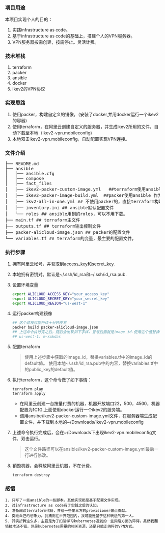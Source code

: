 ### 项目用途

本项目实现个人的目的：

1. 实践infrastructure as code。
2. 基于infrastructure as code的基础上，搭建个人的VPN服务器。
3. VPN服务器按需创建，按需停止。灵活计费。

### 技术堆栈
1. terraform
2. packer
3. ansible
4. docker
5. ikev2的VPN协议

### 实现思路
1. 使用packer，构建自定义的镜像。（安装了docker,并用docker运行一个ikev2的容器)
2. 使用terraform，在阿里云创建自定义的服务器，并生成ikev2所用的文件，自动下载至本地（ikev2-vpn.mobileconfig)
3. 本地双击ikev2-vpn.mobileconfig，自动配置实现VPN连接。

### 文件介绍

<pre>
├── README.md
├── ansible
│   ├── ansible.cfg
│   ├── compose
│   ├── fact_files
│   ├── ikev2-packer-custom-image.yml   ##terraform使用ansible 作为provisioner的文件
│   ├── ikev2-packer-image-build.yml  ##packer使用ansible 作为provisioner的文件
│   ├── ikv2-all-in-one.yml ## 不使用packer的，直接terraform构建的文件。
│   ├── inventory.ini ## ansible默认配置文件
│   └── roles ## ansible用到的roles，可以不用下载。
├── main.tf ## terraform主文件
├── outputs.tf ## terraform输出控制文件
├── packer-alicloud-image.json ## packer的配置文件
└── variables.tf ## terraform的变量，最主要的配置文件。
</pre>

### 执行步骤
1. 拥有阿里云帐号，并获取到access_key和secret_key.
2. 本地拥有密钥对。默认是~/.ssh/id_rsa和~/.ssh/id_rsa.pub.
3. 设置环境变量

	```bash
	export ALICLOUD_ACCESS_KEY="your_access_key"
	export ALICLOUD_SECRET_KEY="your_secret_key"
	export ALICLOUD_REGION="us-west-1"
	```

4. 运行packer构建镜像

	```bash
	## 这个过程可能持续十分钟左右
	packer build packer-alicloud-image.json
	## 上述命令执行完之后，随后会出现如下字样，冒号后面就是image_id.使用这个值替换variables.tf文件中的image_id的default值。
	## us-west-1: m-xxkdas
	```

5. 配置terraform
	
	> 使用上述步骤中获取的image_id，替换variables.tf中的image_id的default值。
	> 使用本地~/.ssh/id_rsa.pub中的内容，替换variables.tf中的public_key的default值。

6. 执行terraform，这个命令做了如下事情：

	```bash
	terraform plan
	terraform apply
	```
      - 在阿里云创建一台按量付费的机器，机器开放端口22，500，4500，机器配置为1C1G,上面使用docker运行一个ikev2的服务端。
	- 调用ansibe/ikev2-packer-custom-image.yml文件，在服务器端生成配置文件，并下载到本地的~/Downloads/ikev2-vpn.mobileconfig



7. 上述命令执行完成后，会在~/Downloads下出现ikev2-vpn.mobileconfig文件，双击运行。

	> 这个文件路径可以在ansible/ikev2-packer-custom-image.yml最后一行进行修改。


8. 销毁机器，会释放阿里云机器，不在计费。

	```bash
	terraform destroy
	```

### 感悟
	1. 只写了一些ansible的一些脚本。其他实现都是基于配置文件实现。
	2. 对infrastructure as code有了实践之后的认知。
	3. 准备阅读terraform代码，并给一些第三方的provisioner做点贡献。
	4. 突破自己的想象力。我猜测在世界范围内，我可能是基于这种玩法的第一人。
	5. 其实折腾这么多，主要是为了扫清学习kubernetes遇到的一些网络方面的障碍。虽然我翻墙技术还不错，但是kubernetes需要的相关资源，还是只能走纯粹的VPN方式。